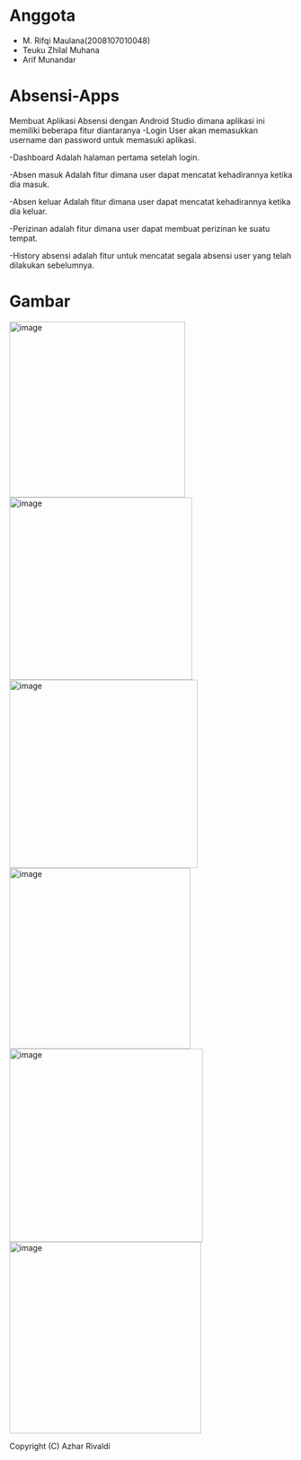 # Anggota
- M. Rifqi Maulana(2008107010048)
- Teuku Zhilal Muhana
- Arif Munandar

# Absensi-Apps
Membuat Aplikasi Absensi dengan Android Studio dimana aplikasi ini memiliki beberapa fitur diantaranya
-Login
User akan memasukkan username dan password untuk memasuki aplikasi.

-Dashboard
Adalah halaman pertama setelah login.

-Absen masuk
Adalah fitur dimana user dapat mencatat kehadirannya ketika dia masuk.

-Absen keluar
Adalah fitur dimana user dapat mencatat kehadirannya ketika dia keluar.

-Perizinan
adalah fitur dimana user dapat membuat perizinan ke suatu tempat.

-History absensi
adalah fitur untuk mencatat segala absensi user yang telah dilakukan sebelumnya.


# Gambar
<img width="313" alt="image" src="https://github.com/Reifqi/Android-Absen/assets/90368576/54c2d524-4f9c-4afa-9433-7fd32d19c1ec">
<img width="325" alt="image" src="https://github.com/Reifqi/Android-Absen/assets/90368576/c9d892c7-d80d-4eb3-82ef-7bceb55c5fe7">
<img width="335" alt="image" src="https://github.com/Reifqi/Android-Absen/assets/90368576/be0f5146-de40-48d4-8fcd-fe61371c8b4f">
<img width="322" alt="image" src="https://github.com/Reifqi/Android-Absen/assets/90368576/2591e06b-8990-4b61-ab43-d05967428467">
<img width="344" alt="image" src="https://github.com/Reifqi/Android-Absen/assets/90368576/a3a0d290-8bd0-4bc1-ab5c-221eb2f84274">
<img width="341" alt="image" src="https://github.com/Reifqi/Android-Absen/assets/90368576/0690094e-fee7-4f99-8b32-4677fb057bd3">

Copyright (C) Azhar Rivaldi

